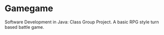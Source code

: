 # Gamegame
Software Development in Java: Class Group Project. A basic RPG style turn based battle game. 
